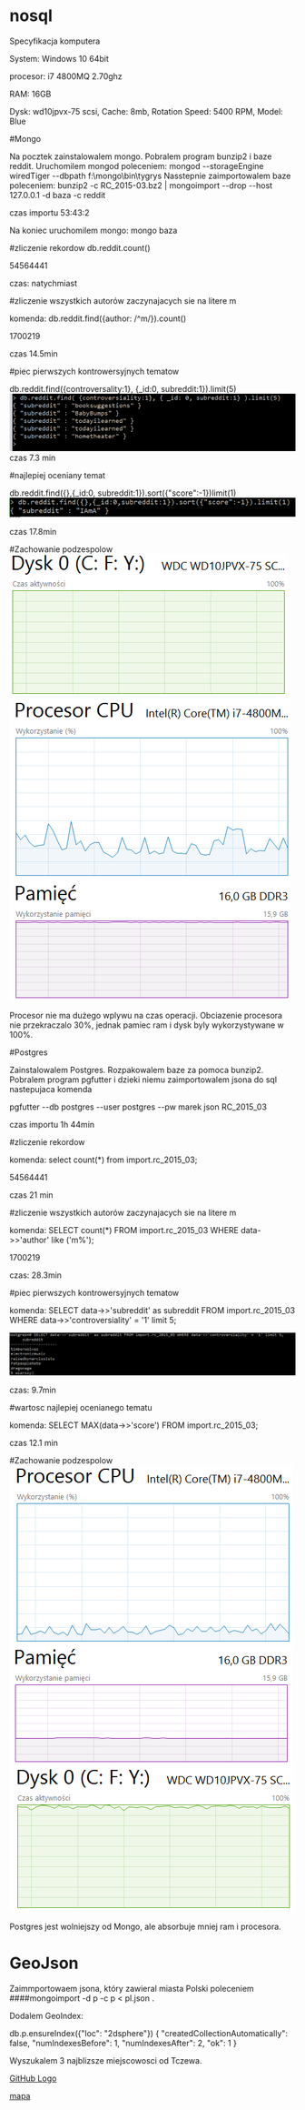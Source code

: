 # nosql
Specyfikacja komputera

System: Windows 10 64bit

procesor: i7 4800MQ 2.70ghz

RAM: 16GB

Dysk: wd10jpvx-75 scsi, Cache: 8mb, Rotation Speed: 5400 RPM, Model: Blue

#Mongo

Na pocztek zainstalowalem mongo. Pobralem program bunzip2 i baze reddit.
Uruchomilem mongod poleceniem: mongod --storageEngine wiredTiger --dbpath f:\mongo\bin\tygrys
Nasstepnie zaimportowalem baze poleceniem: bunzip2 -c RC_2015-03.bz2 | mongoimport --drop --host 127.0.0.1 -d baza -c reddit

czas importu 53:43:2

Na koniec uruchomilem mongo: mongo baza


#zliczenie rekordow
db.reddit.count()

54564441

czas: natychmiast

#zliczenie wszystkich autorów zaczynajacych sie na litere m

komenda: db.reddit.find({author: /^m/}).count()

1700219

czas 14.5min

#piec pierwszych kontrowersyjnych tematow

db.reddit.find({controversality:1}, {_id:0, subreddit:1}).limit(5)
![GitHub Logo](1.png)
czas 7.3 min

#najlepiej oceniany temat

db.reddit.find({},{_id:0, subreddit:1}).sort({"score":-1})limit(1)
![GitHub Logo](2.png)

czas 17.8min

#Zachowanie podzespolow
![GitHub Logo](8m.png)![GitHub Logo](9m.png)
![GitHub Logo](10m.png)

Procesor nie ma dużego wplywu na czas operacji. Obciazenie procesora nie przekraczalo 30%, jednak pamiec ram i dysk byly wykorzystywane w 100%.

#Postgres

Zainstalowalem Postgres. Rozpakowalem baze za pomoca bunzip2. Pobralem program pgfutter i dzieki niemu zaimportowalem jsona do sql nastepujaca komenda

pgfutter --db postgres --user postgres --pw marek json RC_2015_03

czas importu 1h 44min

#zliczenie rekordow

komenda: select count(*) from import.rc_2015_03;

54564441

czas 21 min

#zliczenie wszystkich autorów zaczynajacych sie na litere m

komenda: SELECT count(*) FROM import.rc_2015_03 WHERE data->>'author' like ('m%');

1700219

czas: 28.3min

#piec pierwszych kontrowersyjnych tematow

komenda: SELECT data->>'subreddit' as subreddit FROM import.rc_2015_03 WHERE data->>'controversiality' = '1' limit 5;

![GitHub Logo](6.png)

czas: 9.7min

#wartosc najlepiej ocenianego tematu

komenda: SELECT MAX(data->>'score') FROM import.rc_2015_03;

czas 12.1 min

#Zachowanie podzespolow
![GitHub Logo](3.png)![GitHub Logo](4.png)
![GitHub Logo](5.png)

Postgres jest wolniejszy od Mongo, ale absorbuje mniej ram i procesora.

# GeoJson

Zaimmportowaem jsona, który zawieral  miasta Polski poleceniem ####mongoimport -d p -c p < pl.json .


Dodalem GeoIndex:

db.p.ensureIndex({"loc": "2dsphere"})
{
  "createdCollectionAutomatically": false,
  "numIndexesBefore": 1,
  "numIndexesAfter": 2,
  "ok": 1
}

Wyszukalem 3 najblizsze miejscowosci od Tczewa.

[GitHub Logo](m1.png)

[mapa](https://github.com/Marek4f/nosql/blob/master/1.geojson)
